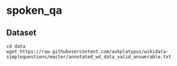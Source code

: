 # spoken_qa

## Dataset

```
cd data
wget https://raw.githubusercontent.com/askplatypus/wikidata-simplequestions/master/annotated_wd_data_valid_answerable.txt
```
